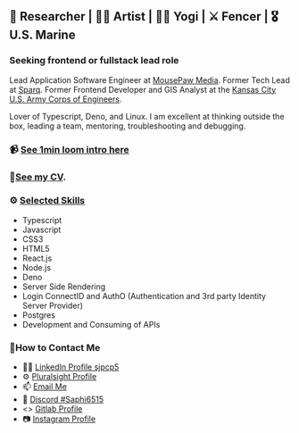 ## 🔭 Researcher | 🧑‍🎨 Artist | 🧘‍♀️ Yogi | ⚔️ Fencer | 🎖️ U.S. Marine 

### Seeking frontend or fullstack lead role

Lead Application Software Engineer at [MousePaw Media](https://gitlab.mousepawmedia.com/sjpociluyko). Former Tech Lead at [Sparq](https://www.teamsparq.com/). Former Frontend Developer and GIS Analyst at the [Kansas City U.S. Army Corps of Engineers](https://www.nwk.usace.army.mil/).

Lover of Typescript, Deno, and Linux. I am excellent at thinking outside the box, leading a team, mentoring, troubleshooting and debugging.

### 📹 [See 1min loom intro here](https://www.loom.com/share/5a93f61e0b524636a0b3d086d36d41d5?sid=1439cb8e-37a4-48a8-8962-9bc9b2b69289)

### 👀[See my CV]().

### ⚙️ [Selected Skills](https://github.com/sjpcp5/sjpcp5/blob/main/skill_list.md)
- Typescript
- Javascript
- CSS3
- HTML5
- React.js
- Node.js
- Deno
- Server Side Rendering
- Login ConnectID and AuthO (Authentication and 3rd party Identity Server Provider)
- Postgres
- Development and Consuming of APIs

### 📱How to Contact Me
- 🕵️‍♀️ [LinkedIn Profile sjpcp5](https://www.linkedin.com/in/sjpcp5)
- ⚙️ [Pluralsight Profile](https://app.pluralsight.com/profile/saphirah-pociluyko)
- 📫 [Email Me](mailto:sjpcp5@gmail.com)
- 🎲 [Discord #Saphi6515](https://www.discord.com/)
- <> [Gitlab Profile](https://gitlab.com/sjpcp5)
- 📷 [Instagram Profile](https://www.instagram.com/zingyp/)
  


